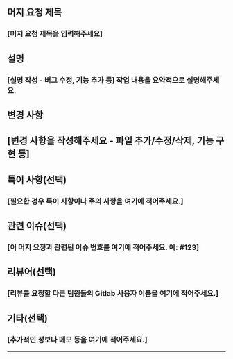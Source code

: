 ## 머지 요청 제목
### [머지 요청 제목을 입력해주세요]

## 설명
### [설명 작성 - 버그 수정, 기능 추가 등] 작업 내용을 요약적으로 설명해주세요.

## 변경 사항
## [변경 사항을 작성해주세요 - 파일 추가/수정/삭제, 기능 구현 등]

## 특이 사항(선택)
### [필요한 경우 특이 사항이나 주의 사항을 여기에 적어주세요.]

## 관련 이슈(선택)
### [이 머지 요청과 관련된 이슈 번호를 여기에 적어주세요. 예: #123]

## 리뷰어(선택)
### [리뷰를 요청할 다른 팀원들의 Gitlab 사용자 이름을 여기에 적어주세요.]

## 기타(선택)
### [추가적인 정보나 메모 등을 여기에 적어주세요.]

---
